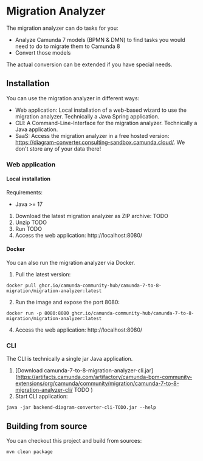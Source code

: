 # Migration Analyzer

The migration analyzer can do tasks for you:

* Analyze Camunda 7 models (BPMN & DMN) to find tasks you would need to do to migrate them to Camunda 8
* Convert those models

The actual conversion can be extended if you have special needs.

## Installation

You can use the migration analyzer in different ways:

- Web application: Local installation of a web-based wizard to use the migration analyzer. Technically a Java Spring application.
- CLI: A Command-Line-Interface for the migration analyzer. Technically a Java application.
- SaaS: Access the migration analyzer in a free hosted version: https://diagram-converter.consulting-sandbox.camunda.cloud/. We don't store any of your data there!

### Web application

#### Local installation

Requirements:
- Java >= 17

1. Download the latest migration analyzer as ZIP archive: TODO
2. Unzip TODO
3. Run TODO
4. Access the web application: http://localhost:8080/

#### Docker

You can also run the migration analyzer via Docker.

1. Pull the latest version:

```shell
docker pull ghcr.io/camunda-community-hub/camunda-7-to-8-migration/migration-analyzer:latest
```

2. Run the image and expose the port 8080:

```shell
docker run -p 8080:8080 ghcr.io/camunda-community-hub/camunda-7-to-8-migration/migration-analyzer:latest
```

4. Access the web application: http://localhost:8080/


### CLI

The CLI is technically a single jar Java application. 

1. [Download camunda-7-to-8-migration-analyzer-cli.jar](https://artifacts.camunda.com/artifactory/camunda-bpm-community-extensions/org/camunda/community/migration/camunda-7-to-8-migration-analyzer-cli/  TODO  )
2. Start CLI application:

```shell
java -jar backend-diagram-converter-cli-TODO.jar --help
```

## Building from source

You can checkout this project and build from sources:

```shell
mvn clean package
```

